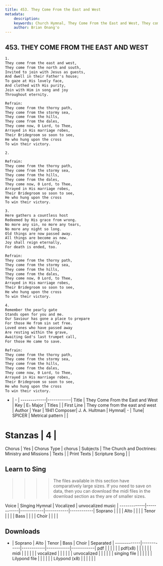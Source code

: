 ```yaml
---
title: 453. They Come From the East and West
metadata:
    description: 
    keywords: Church Hymnal, They Come From the East and West, They come from the east and west, 
    author: Brian Onang'o
---
```



## 453. THEY COME FROM THE EAST AND WEST

```txt
1.
They come from the east and west, 
They come from the north and south, 
Invited to join with Jesus as guests, 
And dwell in their Father's house; 
To gaze at His lovely face, 
And clothed with His purity, 
Join with Him in song and joy 
Throughout eternity. 

Refrain:
They come from the thorny path, 
They come from the stormy sea, 
They come from the hills, 
They come from the dales, 
They come now, 0 Lord, to Thee, 
Arrayed in His marriage robes, 
Their Bridegroom so soon to see, 
He who hung upon the cross 
To win their victory. 

2.

Refrain:
They come from the thorny path, 
They come from the stormy sea, 
They come from the hills, 
They come from the dales, 
They come now, 0 Lord, to Thee, 
Arrayed in His marriage robes, 
Their Bridegroom so soon to see, 
He who hung upon the cross 
To win their victory. 

3.
Here gathers a countless host 
Redeemed by His grace from wrong. 
No more any sin, no more any tears, 
No more any night so long. 
Old things are now passed away. 
All things are become as new. 
Joy shall reign eternally, 
For death is ended, too. 

Refrain:
They come from the thorny path, 
They come from the stormy sea, 
They come from the hills, 
They come from the dales, 
They come now, 0 Lord, to Thee, 
Arrayed in His marriage robes, 
Their Bridegroom so soon to see, 
He who hung upon the cross 
To win their victory. 

4.
Remember the pearly gate 
Stands open for you and me. 
Our Saviour has gone a place to prepare 
For those He from sin set free. 
Loved ones who have passed away 
Are resting within the grave, 
Awaiting God's last trumpet call, 
For those He came to save.

Refrain:
They come from the thorny path, 
They come from the stormy sea, 
They come from the hills, 
They come from the dales, 
They come now, 0 Lord, to Thee, 
Arrayed in His marriage robes, 
Their Bridegroom so soon to see, 
He who hung upon the cross 
To win their victory. 

```

- |   -  |
-------------|------------|
Title | They Come From the East and West |
Key | E♭ Major |
Titles |  |
First Line | They come from the east and west |
Author | 
Year | 1941
Composer| J. A. Hultman |
Hymnal|  - |
Tune| SPICER |
Metrical pattern | |
# Stanzas | 4 |
Chorus | Yes |
Chorus Type | chorus |
Subjects | The Church and Doctrines: Ministry and Missions |
Texts |  |
Print Texts | 
Scripture Song |  |
  
## Learn to Sing

>>>> The files available in this section have comparatively large sizes. If you need to save on data, then you can download the midi files in the download section as they are of smaller sizes.

Voice |  Singing Hymnal | Vocalized | unvocalized music |
-------------|------------|------------|------------|------------|
Soprano | | | |
Alto | | | |
Tenor | | | |
Bass | | | |
Choir | | | |

## Downloads

- |  Soprano | Alto | Tenor | Bass | Choir | Separated |
-------------|------------|------------|------------|------------|
pdf | | | | | |
pdf(x8) | | | | | |
midi | | | | | |
vocalized | | | | | |
unvocalized | | | | | |
singing file | | | | | |
Lilypond file | | | | | |
Lilypond (x8) | | | | | |
  